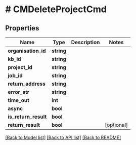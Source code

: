 # # CMDeleteProjectCmd

## Properties

Name | Type | Description | Notes
------------ | ------------- | ------------- | -------------
**organisation_id** | **string** |  |
**kb_id** | **string** |  |
**project_id** | **string** |  |
**job_id** | **string** |  |
**return_address** | **string** |  |
**error_str** | **string** |  |
**time_out** | **int** |  |
**async** | **bool** |  |
**is_return_result** | **bool** |  |
**return_result** | **bool** |  | [optional]

[[Back to Model list]](../../README.md#models) [[Back to API list]](../../README.md#endpoints) [[Back to README]](../../README.md)
